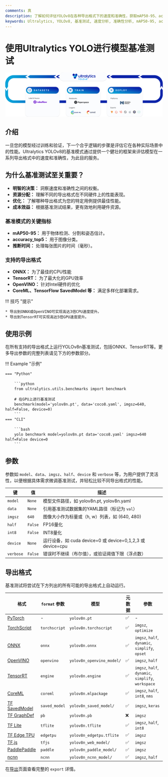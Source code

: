 ```yaml
---
comments: 真
description: 了解如何评估YOLOv8在各种导出格式下的速度和准确性，获取mAP50-95、accuracy_top5等指标的洞察。
keywords: Ultralytics, YOLOv8, 基准测试, 速度分析, 准确性分析, mAP50-95, accuracy_top5, ONNX, OpenVINO, TensorRT, YOLO导出格式
---
```


# 使用Ultralytics YOLO进行模型基准测试

<img width="1024" src="https://github.com/ultralytics/assets/raw/main/yolov8/banner-integrations.png" alt="Ultralytics YOLO生态系统和集成">

## 介绍

一旦您的模型经过训练和验证，下一个合乎逻辑的步骤是评估它在各种实际场景中的性能。Ultralytics YOLOv8的基准模式通过提供一个健壮的框架来评估模型在一系列导出格式中的速度和准确性，为此目的服务。

## 为什么基准测试至关重要？

- **明智的决策：** 洞察速度和准确性之间的权衡。
- **资源分配：** 理解不同的导出格式在不同硬件上的性能表现。
- **优化：** 了解哪种导出格式为您的特定用例提供最佳性能。
- **成本效益：** 根据基准测试结果，更有效地利用硬件资源。

### 基准模式的关键指标

- **mAP50-95：** 用于物体检测、分割和姿态估计。
- **accuracy_top5：** 用于图像分类。
- **推断时间：** 处理每张图片的时间（毫秒）。

### 支持的导出格式

- **ONNX：** 为了最佳的CPU性能
- **TensorRT：** 为了最大化的GPU效率
- **OpenVINO：** 针对Intel硬件的优化
- **CoreML、TensorFlow SavedModel 等：** 满足多样化部署需求。

!!! 技巧 "提示"

    * 导出到ONNX或OpenVINO可实现高达3倍CPU速度提升。
    * 导出到TensorRT可实现高达5倍GPU速度提升。

## 使用示例

在所有支持的导出格式上运行YOLOv8n基准测试，包括ONNX、TensorRT等。更多导出参数的完整列表请见下方的参数部分。

!!! Example "示例"

    === "Python"

        ```python
        from ultralytics.utils.benchmarks import benchmark

        # 在GPU上进行基准测试
        benchmark(model='yolov8n.pt', data='coco8.yaml', imgsz=640, half=False, device=0)
        ```
    === "CLI"

        ```bash
        yolo benchmark model=yolov8n.pt data='coco8.yaml' imgsz=640 half=False device=0
        ```

## 参数

参数如 `model`、`data`、`imgsz`、`half`、`device` 和 `verbose` 等，为用户提供了灵活性，以便根据具体需求微调基准测试，并轻松比较不同导出格式的性能。

| 键         | 值       | 描述                                                 |
|-----------|---------|----------------------------------------------------|
| `model`   | `None`  | 模型文件路径，如 yolov8n.pt, yolov8n.yaml                  |
| `data`    | `None`  | 引用基准测试数据集的YAML路径（标记为 `val`）                        |
| `imgsz`   | `640`   | 图像大小作为标量或（h, w）列表，如 (640, 480)                     |
| `half`    | `False` | FP16量化                                             |
| `int8`    | `False` | INT8量化                                             |
| `device`  | `None`  | 运行设备，如 cuda device=0 或 device=0,1,2,3 或 device=cpu |
| `verbose` | `False` | 错误时不继续（布尔值），或验证阈值下限（浮点数）                           |

## 导出格式

基准测试将尝试在下方列出的所有可能的导出格式上自动运行。

| 格式                                                                 | `format` 参数   | 模型                        | 元数据 | 参数                                                  |
|--------------------------------------------------------------------|---------------|---------------------------|-----|-----------------------------------------------------|
| [PyTorch](https://pytorch.org/)                                    | -             | `yolov8n.pt`              | ✅   | -                                                   |
| [TorchScript](https://pytorch.org/docs/stable/jit.html)            | `torchscript` | `yolov8n.torchscript`     | ✅   | `imgsz`, `optimize`                                 |
| [ONNX](https://onnx.ai/)                                           | `onnx`        | `yolov8n.onnx`            | ✅   | `imgsz`, `half`, `dynamic`, `simplify`, `opset`     |
| [OpenVINO](https://docs.openvino.ai/latest/index.html)             | `openvino`    | `yolov8n_openvino_model/` | ✅   | `imgsz`, `half`                                     |
| [TensorRT](https://developer.nvidia.com/tensorrt)                  | `engine`      | `yolov8n.engine`          | ✅   | `imgsz`, `half`, `dynamic`, `simplify`, `workspace` |
| [CoreML](https://github.com/apple/coremltools)                     | `coreml`      | `yolov8n.mlpackage`       | ✅   | `imgsz`, `half`, `int8`, `nms`                      |
| [TF SavedModel](https://www.tensorflow.org/guide/saved_model)      | `saved_model` | `yolov8n_saved_model/`    | ✅   | `imgsz`, `keras`                                    |
| [TF GraphDef](https://www.tensorflow.org/api_docs/python/tf/Graph) | `pb`          | `yolov8n.pb`              | ❌   | `imgsz`                                             |
| [TF Lite](https://www.tensorflow.org/lite)                         | `tflite`      | `yolov8n.tflite`          | ✅   | `imgsz`, `half`, `int8`                             |
| [TF Edge TPU](https://coral.ai/docs/edgetpu/models-intro/)         | `edgetpu`     | `yolov8n_edgetpu.tflite`  | ✅   | `imgsz`                                             |
| [TF.js](https://www.tensorflow.org/js)                             | `tfjs`        | `yolov8n_web_model/`      | ✅   | `imgsz`                                             |
| [PaddlePaddle](https://github.com/PaddlePaddle)                    | `paddle`      | `yolov8n_paddle_model/`   | ✅   | `imgsz`                                             |
| [ncnn](https://github.com/Tencent/ncnn)                            | `ncnn`        | `yolov8n_ncnn_model/`     | ✅   | `imgsz`, `half`                                     |

在[导出](https://docs.ultralytics.com/modes/export/)页面查看完整的 `export` 详情。
